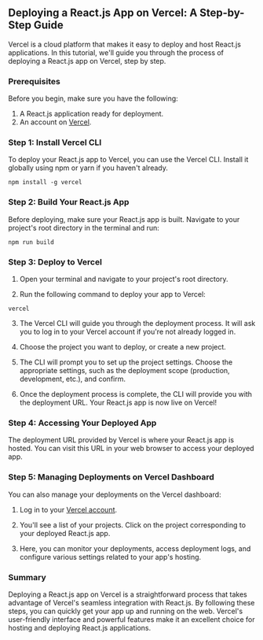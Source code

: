 ## Deploying a React.js App on Vercel: A Step-by-Step Guide

Vercel is a cloud platform that makes it easy to deploy and host React.js applications. In this tutorial, we'll guide you through the process of deploying a React.js app on Vercel, step by step.

### Prerequisites

Before you begin, make sure you have the following:

1. A React.js application ready for deployment.
2. An account on [Vercel](https://vercel.com/).

### Step 1: Install Vercel CLI

To deploy your React.js app to Vercel, you can use the Vercel CLI. Install it globally using npm or yarn if you haven't already.

```
npm install -g vercel
```

### Step 2: Build Your React.js App

Before deploying, make sure your React.js app is built. Navigate to your project's root directory in the terminal and run:

```
npm run build
```

### Step 3: Deploy to Vercel

1. Open your terminal and navigate to your project's root directory.

2. Run the following command to deploy your app to Vercel:

```
vercel
```

3. The Vercel CLI will guide you through the deployment process. It will ask you to log in to your Vercel account if you're not already logged in.

4. Choose the project you want to deploy, or create a new project.

5. The CLI will prompt you to set up the project settings. Choose the appropriate settings, such as the deployment scope (production, development, etc.), and confirm.

6. Once the deployment process is complete, the CLI will provide you with the deployment URL. Your React.js app is now live on Vercel!

### Step 4: Accessing Your Deployed App

The deployment URL provided by Vercel is where your React.js app is hosted. You can visit this URL in your web browser to access your deployed app.

### Step 5: Managing Deployments on Vercel Dashboard

You can also manage your deployments on the Vercel dashboard:

1. Log in to your [Vercel account](https://vercel.com/).

2. You'll see a list of your projects. Click on the project corresponding to your deployed React.js app.

3. Here, you can monitor your deployments, access deployment logs, and configure various settings related to your app's hosting.

### Summary

Deploying a React.js app on Vercel is a straightforward process that takes advantage of Vercel's seamless integration with React.js. By following these steps, you can quickly get your app up and running on the web. Vercel's user-friendly interface and powerful features make it an excellent choice for hosting and deploying React.js applications.